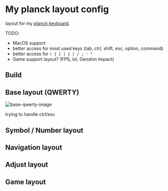 # My planck layout config

layout for my [planck keyboard](https://drop.com/buy/planck-mechanical-keyboard).

TODO:

- MacOS support
- better access for most used keys (tab, ctrl, shift, esc, option, command)
- better access for `( { [ ] } ) / ; ' "`
- Game support layout? (FPS, lol, Genshin Impact)

## Build

## Base layout (QWERTY)

![base-qwerty-image](docs/images/layout-base.png)

trying to handle ctrl/esc

## Symbol / Number layout

## Navigation layout

## Adjust layout

## Game layout
